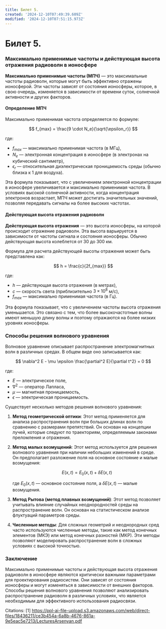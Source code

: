 ```yaml
---
title: Билет 5.
created: '2024-12-10T07:49:39.609Z'
modified: '2024-12-10T07:51:15.973Z'
---
```


# Билет 5.

### Максимально применимые частоты и действующая высота отражения радиоволн в ионосфере

**Максимально применимые частоты (МПЧ)** — это максимальные частоты радиоволн, которые могут быть эффективно отражены ионосферой. Эти частоты зависят от состояния ионосферы, которое, в свою очередь, изменяется в зависимости от времени суток, солнечной активности и других факторов.

#### Определение МПЧ

Максимально применимая частота определяется по формуле:

$$
f_{max} = \frac{9 \cdot N_e}{\sqrt{\epsilon_r}}
$$

где:
- $f_{max}$ — максимально применимая частота (в МГц),
- $N_e$ — электронная концентрация в ионосфере (в электронах на кубический сантиметр),
- $\epsilon_r$ — относительная диэлектрическая проницаемость среды (обычно близка к 1 для воздуха).

Эта формула показывает, что с увеличением электронной концентрации в ионосфере увеличивается и максимально применимая частота. В условиях высокой солнечной активности, когда концентрация электронов возрастает, МПЧ может достигать значительных значений, позволяя передавать сигналы на более высоких частотах.

#### Действующая высота отражения радиоволн

**Действующая высота отражения** — это высота ионосферы, на которой происходит отражение радиоволн. Эта высота варьируется в зависимости от частоты сигнала и состояния ионосферы. Обычно действующая высота колеблется от 30 до 300 км.

Формула для расчета действующей высоты отражения может быть представлена как:

$$
h = \frac{c}{2f_{max}}
$$

где:
- $h$ — действующая высота отражения (в метрах),
- $c$ — скорость света (приблизительно $3 \times 10^8$ м/с),
- $f_{max}$ — максимально применимая частота (в Гц).

Эта формула показывает, что с увеличением частоты высота отражения уменьшается. Это связано с тем, что более высокочастотные волны имеют меньшую длину волны и поэтому отражаются на более низких уровнях ионосферы.

### Способы решения волнового уравнения

Волновое уравнение описывает распространение электромагнитных волн в различных средах. В общем виде оно записывается как:

$$
\nabla^2 E - \mu \epsilon \frac{\partial^2 E}{\partial t^2} = 0
$$

где:
- $E$ — электрическое поле,
- $\nabla^2$ — оператор Лапласа,
- $\mu$ — магнитная проницаемость,
- $\epsilon$ — электрическая проницаемость.

Существует несколько методов решения волнового уравнения:

1. **Метод геометрической оптики**: Этот метод применяется для анализа распространения волн при больших длинах волн по сравнению с размерами препятствий. Он основан на концепции лучей, которые следуют по траекториям, определяемым законами преломления и отражения.

2. **Метод малых возмущений**: Этот метод используется для решения волнового уравнения при наличии небольших изменений в среде. Он предполагает разложение поля на основное состояние и малые возмущения:

   $$
   E(x,t) = E_0(x,t) + \delta E(x,t)
   $$

   где $E_0(x,t)$ — основное состояние поля, а $\delta E(x,t)$ — малые возмущения.

3. **Метод Рытова (метод плавных возмущений)**: Этот метод позволяет учитывать влияние случайных неоднородностей среды на распространение волн. Он основан на статистическом анализе флуктуаций параметров среды.

4. **Численные методы**: Для сложных геометрий и неоднородных сред часто используются численные методы, такие как метод конечных элементов (МКЭ) или метод конечных разностей (МКР). Эти методы позволяют моделировать распространение волн в сложных условиях с высокой точностью.

### Заключение

Максимально применимые частоты и действующая высота отражения радиоволн в ионосфере являются критически важными параметрами для проектирования радиосистем. Они зависят от состояния ионосферы и могут изменяться в зависимости от внешних факторов. Способы решения волнового уравнения позволяют анализировать распространение радиоволн в различных условиях, что является необходимым для эффективного использования радиосвязи.

Citations:
[1] https://ppl-ai-file-upload.s3.amazonaws.com/web/direct-files/18436211/ce3b454a-6a8b-4676-861a-9e5eac5e7213/LecturesArsenyan.pdf
